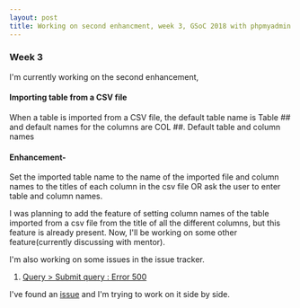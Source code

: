```yaml
---
layout: post
title: Working on second enhancment, week 3, GSoC 2018 with phpmyadmin
---
```


### Week 3
I'm currently working on the second enhancement, 
#### Importing table from a CSV file
When a table is imported from a CSV file, the default table name is Table ## and default names for the columns are COL ##. Default table and column names

#### Enhancement-
Set the imported table name to the name of the imported file and column names to the titles of each column in the csv file OR ask the user to enter table and column names.

I was planning to add the feature of setting column names of the table imported from a csv file from the title of all the different columns, but this feature is already present.
Now, I'll be working on some other feature(currently discussing with mentor).

I'm also working on some issues in the issue tracker.
1. [Query > Submit query : Error 500](https://github.com/phpmyadmin/phpmyadmin/issues/14298)

I've found an [issue](https://github.com/phpmyadmin/phpmyadmin/issues/14314) and I'm trying to work on it side by side.